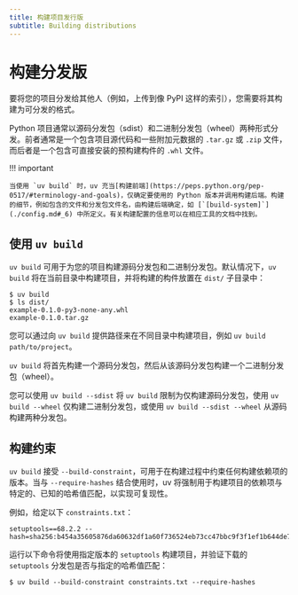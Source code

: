 ```yaml
---
title: 构建项目发行版
subtitle: Building distributions
---
```


# 构建分发版

要将您的项目分发给其他人（例如，上传到像 PyPI 这样的索引），您需要将其构建为可分发的格式。

Python 项目通常以源码分发包（sdist）和二进制分发包（wheel）两种形式分发。前者通常是一个包含项目源代码和一些附加元数据的 `.tar.gz` 或 `.zip` 文件，而后者是一个包含可直接安装的预构建构件的 `.whl` 文件。

!!! important

    当使用 `uv build` 时，uv 充当[构建前端](https://peps.python.org/pep-0517/#terminology-and-goals)，仅确定要使用的 Python 版本并调用构建后端。构建的细节，例如包含的文件和分发包文件名，由构建后端确定，如 [`[build-system]`](./config.md#_6) 中所定义。有关构建配置的信息可以在相应工具的文档中找到。

## 使用 `uv build`

`uv build` 可用于为您的项目构建源码分发包和二进制分发包。默认情况下，`uv build` 将在当前目录中构建项目，并将构建的构件放置在 `dist/` 子目录中：

```console
$ uv build
$ ls dist/
example-0.1.0-py3-none-any.whl
example-0.1.0.tar.gz
```

您可以通过向 `uv build` 提供路径来在不同目录中构建项目，例如 `uv build path/to/project`。

`uv build` 将首先构建一个源码分发包，然后从该源码分发包构建一个二进制分发包（wheel）。

您可以使用 `uv build --sdist` 将 `uv build` 限制为仅构建源码分发包，使用 `uv build --wheel` 仅构建二进制分发包，或使用 `uv build --sdist --wheel` 从源码构建两种分发包。

## 构建约束

`uv build` 接受 `--build-constraint`，可用于在构建过程中约束任何构建依赖项的版本。当与 `--require-hashes` 结合使用时，uv 将强制用于构建项目的依赖项与特定的、已知的哈希值匹配，以实现可复现性。

例如，给定以下 `constraints.txt`：

```text
setuptools==68.2.2 --hash=sha256:b454a35605876da60632df1a60f736524eb73cc47bbc9f3f1ef1b644de74fd2a
```

运行以下命令将使用指定版本的 `setuptools` 构建项目，并验证下载的 `setuptools` 分发包是否与指定的哈希值匹配：

```console
$ uv build --build-constraint constraints.txt --require-hashes
```
